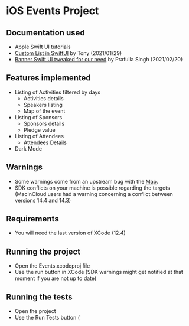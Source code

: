 #  iOS Events Project


## Documentation used

- Apple Swift UI tutorials
- [Custom List in SwiftUI](https://thehappyprogrammer.com/custom-list-in-swiftui/) by Tony (2021/01/29)
- [Banner Swift UI tweaked for our need](https://prafullkumar77.medium.com/swiftui-how-to-make-toast-and-notification-banners-bc8aae313b33) by Prafulla Singh (2021/02/20)


## Features implemented

- Listing of Activities filtered by days
    - Activities details
    - Speakers listing
    - Map of the event
- Listing of Sponsors
    - Sponsors details
    - Pledge value
- Listing of Attendees
    - Attendees Details
- Dark Mode


## Warnings

- Some warnings come from an upstream bug with the [Map](https://developer.apple.com/forums/thread/652993).
- SDK conflicts on your machine is possible regarding the targets (MacInCloud users had a warning concerning a conflict between versions 14.4 and 14.3)


## Requirements

- You will need the last version of XCode (12.4)


## Running the project

- Open the Events.xcodeproj file
- Use the run button in XCode (SDK warnings might get notified at that moment if you are not up to date)


## Running the tests

- Open the project
- Use the Run Tests button (


